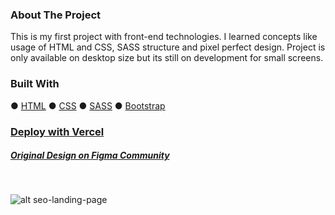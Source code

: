 ### About The Project
This is my first project with front-end technologies. I learned concepts like usage of HTML and CSS, SASS structure and pixel perfect design. Project is only available on desktop size but its still on development for small screens. 
### Built With
● [HTML](https://html.spec.whatwg.org/)
● [CSS](https://developer.mozilla.org/en-US/docs/Web/CSS)
● [SASS](https://sass-lang.com/)
● [Bootstrap](https://getbootstrap.com/)
### [Deploy with Vercel](https://seo-landing-page.vercel.app/#)
##### [Original Design on Figma Community](https://www.figma.com/file/cCBnFoILY3vqGGbw74CNfT/SEO-Landing-Page?node-id=0%3A1&viewport=1035%2C120%2C0.24916347861289978)
<br>

![alt seo-landing-page](https://s3.gifyu.com/images/project.gif)
